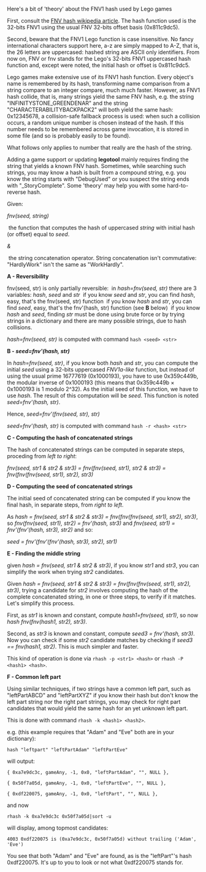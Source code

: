 Here's a bit of 'theory' about the FNV1 hash used by Lego games

First, consult the [FNV hash wikipedia article](https://en.wikipedia.org/wiki/Fowler–Noll–Vo_hash_function). The hash function used is the 32-bits FNV1 using the usual FNV 32-bits offset basis (0x811c9dc5).

Second, beware that the FNV1 Lego function is case insensitive. No fancy international characters support here, a-z are simply mapped to A-Z, that is, the 26 letters are uppercased: hashed string are ASCII only identifiers. From now on, FNV or fnv stands for the Lego's 32-bits FNV1 uppercased hash function and, except were noted, the initial hash or offset is 0x811c9dc5.

Lego games make extensive use of its FNV1 hash function. Every object's name is remembered by its hash, transforming name comparison from a string compare to an integer compare, much much faster. However, as FNV1 hash collide, that is, many strings yield the same FNV hash, e.g. the string "INFINITYSTONE_GREENDENAR" and the string "CHARACTERABILITYBACKPACK2" will both yield the same hash: 0x12345678, a collision-safe fallback process is used: when such a collision occurs, a random unique number is chosen instead of the hash. If this number needs to be remembered across game invocation, it is stored in some file (and so is probably easily to be found).

What follows only applies to number that really are the hash of the string.



Adding a game support or updating **legotool** mainly requires finding the string that yields a known FNV hash. Sometimes, while searching such strings, you may know a hash is built from a compound string, e.g. you know the string starts with "DebugUsed" or you suspect the string ends with "_StoryComplete". Some 'theory' may help you with some hard-to-reverse hash.



Given:

*fnv(seed, string)*

​	the function that computes the hash of uppercased *string* with initial hash (or offset) equal to *seed*.

*&*

​	the string concatenation operator. String concatenation isn't commutative: "HardlyWork" isn't the same as "WorkHardly".



**A - Reversibility**

fnv(seed, str) is only partially reversible:
​	in *hash=fnv(seed, str)* there are 3 variables: *hash*, *seed* and *str*
​		if you know *seed* and *str*, you can find *hash*, easy, that's the fnv(seed, str) function
​		if you know *hash* and *str*, you can find *seed*, easy, that's the fnv'(hash, str) function (see **B** below)
​		if you know *hash* and *seed*, finding *str* must be done using brute force or by trying strings in a dictionary and there are many possible strings, due to hash collisions.

*hash=fnv(seed, str)* is computed with command `hash <seed> <str>`



**B - *seed=fnv'(hash, str)***

In *hash*=*fnv(seed, str)*, if you know both *hash* and *str*, you can compute the initial *seed* using a 32-bits uppercased *FNV1a-like* function, but instead of using the usual prime 16777619 (0x1000193), you have to use 0x359c449b, the modular inverse of 0x1000193 (this means that 0x359c449b × 0x1000193 is 1 modulo 2^32). As the initial seed of this function, we have to use *hash*. The result of this computation will be *seed*. This function is noted *seed=fnv'(hash, str)*.

Hence, *seed=fnv'(fnv(seed, str), str)*

*seed=fnv'(hash, str)* is computed with command `hash -r <hash> <str>`



**C - Computing the hash of concatenated strings**

The hash of concatenated strings can be computed in separate steps, proceding from *left to right*:

*fnv(seed, str1 & str2 & str3) = fnv(fnv(seed, str1), str2 & str3) = fnv(fnv(fnv(seed, str1), str2), str3)*



**D - Computing the seed of concatenated strings**

The initial seed of concatenated string can be computed if you know the final hash, in separate steps, from *right to left*.

As *hash = fnv(seed, str1 & str2 & str3) = fnv(fnv(fnv(seed, str1), str2), str3)*, so *fnv(fnv(seed, str1), str2) = fnv'(hash, str3)* and *fnv(seed, str1) = fnv'(fnv'(hash, str3), str2)* and so:

*seed = fnv'(fnv'(fnv'(hash, str3), str2), str1)*



**E - Finding the middle string**

given *hash = fnv(seed, str1 & str2 & str3)*, if you know *str1* and *str3*, you can simplify the work when trying *str2* candidates.

Given *hash = fnv(seed, str1 & str2 & str3) = fnv(fnv(fnv(seed, str1), str2), str3)*, trying a candidate for *str2* involves computing the hash of the complete concatenated string, in one or three steps, to verify if it matches. Let's simplify this process.

First, as *str1* is known and constant, compute *hash1=fnv(seed, str1)*, so now *hash fnv(fnv(hash1, str2), str3)*.

Second, as *str3* is known and constant, compute *seed3 = fnv'(hash, str3)*. Now you can check if some *str2* candidate matches by checking if *seed3 == fnv(hash1, str2)*. This is much simpler and faster.

This kind of operation is done via `rhash -p <str1> <hash>` or `rhash -P <hash1> <hash>`.



**F - Common left part**

Using similar techniques, if two strings have a common left part, such as "leftPartABCD" and "leftPartXYZ" if you know their hash but don't know the left part string nor the right part strings, you may check for right part candidates that would yield the same hash for an yet unknown left part.

This is done with command `rhash -k <hash1> <hash2>`.

e.g. (this example requires that "Adam" and "Eve" both are in your dictionary):

`hash "leftpart" "leftPartAdam" "leftPartEve"`

will output:

`{ 0xa7e9dc3c, gameAny, -1, 0x0, "leftPartAdam", "", NULL },`

`{ 0x50f7a05d, gameAny, -1, 0x0, "leftPartEve", "", NULL },`

`{ 0xdf220075, gameAny, -1, 0x0, "leftPart", "", NULL },`

and now

`rhash -k 0xa7e9dc3c 0x50f7a05d|sort -u`

will display, among topmost candidates:

 `4003 0xdf220075 is (0xa7e9dc3c, 0x50f7a05d) without trailing ('Adam', 'Eve')`

You see that both "Adam" and "Eve" are found, as is the "leftPart"'s hash 0xdf220075. It's up to you to look or not what 0xdf220075 stands for.